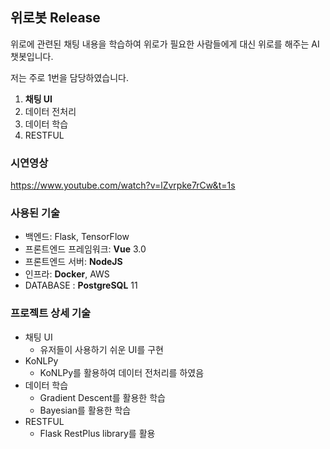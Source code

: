 ## 위로봇 Release

 위로에 관련된 채팅 내용을 학습하여 위로가 필요한 사람들에게 대신 위로를 해주는 AI 챗봇입니다.

 저는 주로 1번을 담당하였습니다. 

1. **채팅 UI**
2. 데이터 전처리
3. 데이터 학습
4. RESTFUL

### 시연영상

 https://www.youtube.com/watch?v=lZvrpke7rCw&t=1s

### 사용된 기술

- 백엔드: Flask, TensorFlow
- 프론트엔드 프레임워크: **Vue** 3.0
- 프론트엔드 서버: **NodeJS**
- 인프라: **Docker**, AWS
- DATABASE : **PostgreSQL** 11

### 프로젝트 상세 기술

- 채팅 UI
  - 유저들이 사용하기 쉬운 UI를 구현
- KoNLPy
  - KoNLPy를 활용하여 데이터 전처리를 하였음
- 데이터 학습
  - Gradient Descent를 활용한 학습
  - Bayesian를 활용한 학습
- RESTFUL
  - Flask RestPlus library를 활용





